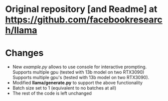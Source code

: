 # Original repository [and Readme] at https://github.com/facebookresearch/llama

# Changes
- New *example.py* allows to use console for interactive prompting. Supports multiple gpu (tested with 13b model on two RTX3090)
Supports multiple gpu's (tested with 13b model on two RTX3090).
- Modified **llama/generate.py** to support the above functionality
- Batch size set to 1 (equivalent to no batches at all)
- The rest of the code is left unchanged
